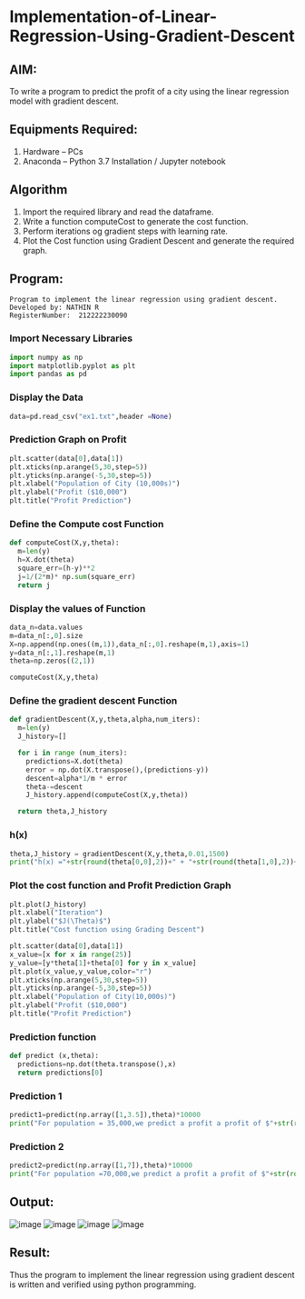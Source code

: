 # Implementation-of-Linear-Regression-Using-Gradient-Descent

## AIM:
To write a program to predict the profit of a city using the linear regression model with gradient descent.

## Equipments Required:
1. Hardware – PCs
2. Anaconda – Python 3.7 Installation / Jupyter notebook

## Algorithm

1. Import the required library and read the dataframe.
2. Write a function computeCost to generate the cost function.
3. Perform iterations og gradient steps with learning rate.
4. Plot the Cost function using Gradient Descent and generate the required graph.
   
## Program:
```
Program to implement the linear regression using gradient descent.
Developed by: NATHIN R
RegisterNumber:  212222230090
```
### Import Necessary Libraries
```py
import numpy as np
import matplotlib.pyplot as plt
import pandas as pd
```
### Display the Data
```py
data=pd.read_csv("ex1.txt",header =None)
```
### Prediction Graph on Profit
```py
plt.scatter(data[0],data[1])
plt.xticks(np.arange(5,30,step=5))
plt.yticks(np.arange(-5,30,step=5))
plt.xlabel("Population of City (10,000s)")
plt.ylabel("Profit ($10,000")
plt.title("Profit Prediction")
```
### Define the Compute cost Function
```py
def computeCost(X,y,theta):
  m=len(y)
  h=X.dot(theta)
  square_err=(h-y)**2
  j=1/(2*m)* np.sum(square_err)
  return j
```
### Display the values of Function
```py
data_n=data.values
m=data_n[:,0].size
X=np.append(np.ones((m,1)),data_n[:,0].reshape(m,1),axis=1)
y=data_n[:,1].reshape(m,1)
theta=np.zeros((2,1))

computeCost(X,y,theta)
```
### Define the gradient descent Function
```py
def gradientDescent(X,y,theta,alpha,num_iters):
  m=len(y)
  J_history=[]

  for i in range (num_iters):
    predictions=X.dot(theta)
    error = np.dot(X.transpose(),(predictions-y))
    descent=alpha*1/m * error
    theta-=descent
    J_history.append(computeCost(X,y,theta))

  return theta,J_history  
```
### h(x)
```py
theta,J_history = gradientDescent(X,y,theta,0.01,1500)
print("h(x) ="+str(round(theta[0,0],2))+" + "+str(round(theta[1,0],2))+"x1" )
```
### Plot the cost function and Profit Prediction Graph
```py
plt.plot(J_history)
plt.xlabel("Iteration")
plt.ylabel("$J(\Theta)$")
plt.title("Cost function using Grading Descent")

plt.scatter(data[0],data[1])
x_value=[x for x in range(25)]
y_value=[y*theta[1]+theta[0] for y in x_value]
plt.plot(x_value,y_value,color="r")
plt.xticks(np.arange(5,30,step=5))
plt.yticks(np.arange(-5,30,step=5))
plt.xlabel("Population of City(10,000s)")
plt.ylabel("Profit ($10,000")
plt.title("Profit Prediction")
```
### Prediction function
```py
def predict (x,theta):
  predictions=np.dot(theta.transpose(),x)
  return predictions[0]
```
### Prediction 1
```py
predict1=predict(np.array([1,3.5]),theta)*10000
print("For population = 35,000,we predict a profit a profit of $"+str(round(predict1,0)))
```
### Prediction 2
```py
predict2=predict(np.array([1,7]),theta)*10000
print("For population =70,000,we predict a profit a profit of $"+str(round(predict2,0)))
```

## Output:
![image](https://github.com/NathinR/Implementation-of-Linear-Regression-Using-Gradient-Descent/assets/118679646/59383340-39b5-4f26-b0d2-fe0c3fc774bb)
![image](https://github.com/NathinR/Implementation-of-Linear-Regression-Using-Gradient-Descent/assets/118679646/27187757-82d6-4604-bfee-46d54746eda8)
![image](https://github.com/NathinR/Implementation-of-Linear-Regression-Using-Gradient-Descent/assets/118679646/f470f068-8bfb-466a-a768-f55060470a9c)
![image](https://github.com/NathinR/Implementation-of-Linear-Regression-Using-Gradient-Descent/assets/118679646/08808630-5138-45c6-bb94-2c89775848be)

## Result:
Thus the program to implement the linear regression using gradient descent is written and verified using python programming.

